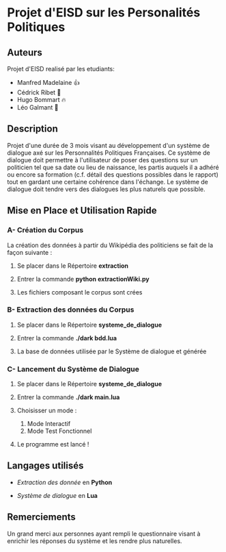 # Projet d'EISD sur les Personalités Politiques


## Auteurs
Projet d'EISD realisé par les etudiants:

- Manfred Madelaine :+1:
- Cédrick Ribet :100:
- Hugo Bommart :fire:
- Léo Galmant  :nose:

## Description
Projet d'une durée de 3 mois visant au développement d'un système de dialogue axé sur les Personnalités Politiques Françaises. 
Ce système de dialogue doit permettre à l'utilisateur de poser des questions sur un politicien tel que sa date ou lieu de naissance, les partis auquels il a adhéré ou encore sa formation (c.f. détail des questions possibles dans le rapport) tout en gardant une certaine cohérence dans l'échange.
Le système de dialogue doit tendre vers des dialogues les plus naturels que possible.

## Mise en Place et Utilisation Rapide

### A- Création du Corpus
La création des données à partir du Wikipédia des politiciens se fait de la façon suivante : 
1. Se placer dans le Répertoire __extraction__

2. Entrer la commande __python extractionWiki.py__

3. Les fichiers composant le corpus sont crées


### B- Extraction des données du Corpus
1. Se placer dans le Répertoire __systeme_de_dialogue__

2. Entrer la commande __./dark bdd.lua__

3. La base de données utilisée par le Système de dialogue et générée 


### C- Lancement du Système de Dialogue
1. Se placer dans le Répertoire __systeme_de_dialogue__

2. Entrer la commande __./dark main.lua__

3. Choisisser un mode :
	1. Mode Interactif
	2. Mode Test Fonctionnel 

4. Le programme est lancé !


## Langages utilisés

* _Extraction des donnée_ en **Python**

* _Système de dialogue_ en **Lua**


## Remerciements 
Un grand merci aux personnes ayant rempli le questionnaire visant à enrichir les réponses du système et les rendre plus naturelles.